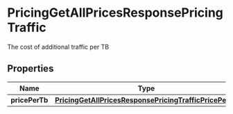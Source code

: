 

# PricingGetAllPricesResponsePricingTraffic

The cost of additional traffic per TB

## Properties

| Name | Type | Description | Notes |
|------------ | ------------- | ------------- | -------------|
|**pricePerTb** | [**PricingGetAllPricesResponsePricingTrafficPricePerTb**](PricingGetAllPricesResponsePricingTrafficPricePerTb.md) |  |  |




